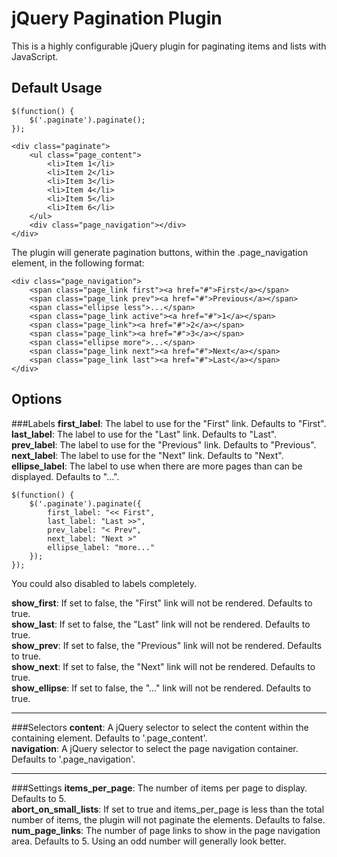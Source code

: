 jQuery Pagination Plugin
=====================
This is a highly configurable jQuery plugin for paginating items and lists with JavaScript.

Default Usage
-------------

	$(function() {
		$('.paginate').paginate();
	});
	
	<div class="paginate">
		<ul class="page_content">
			<li>Item 1</li>
			<li>Item 2</li>
			<li>Item 3</li>
			<li>Item 4</li>
			<li>Item 5</li>
			<li>Item 6</li>
		</ul>
		<div class="page_navigation"></div>
	</div>

The plugin will generate pagination buttons, within the .page_navigation element, in the following format:

	<div class="page_navigation">
		<span class="page_link first"><a href="#">First</a></span>
		<span class="page_link prev"><a href="#">Previous</a></span>
		<span class="ellipse less">...</span>
		<span class="page_link active"><a href="#">1</a></span>
		<span class="page_link"><a href="#">2</a></span>
		<span class="page_link"><a href="#">3</a></span>
		<span class="ellipse more">...</span>
		<span class="page_link next"><a href="#">Next</a></span>
		<span class="page_link last"><a href="#">Last</a></span>
	</div>

Options
-------

###Labels
**first\_label**: The label to use for the "First" link. Defaults to "First".  
**last\_label**: The label to use for the "Last" link. Defaults to "Last".  
**prev\_label**: The label to use for the "Previous" link. Defaults to "Previous".  
**next\_label**: The label to use for the "Next" link. Defaults to "Next".  
**ellipse\_label**: The label to use when there are more pages than can be displayed. Defaults to "...".

	$(function() {
		$('.paginate').paginate({
			first_label: "<< First",
			last_label: "Last >>",
			prev_label: "< Prev",
			next_label: "Next >"
			ellipse_label: "more..."
		});
	});

You could also disabled to labels completely.

**show\_first**: If set to false, the "First" link will not be rendered. Defaults to true.  
**show\_last**: If set to false, the "Last" link will not be rendered. Defaults to true.  
**show\_prev**: If set to false, the "Previous" link will not be rendered. Defaults to true.  
**show\_next**: If set to false, the "Next" link will not be rendered. Defaults to true.  
**show\_ellipse**: If set to false, the "..." link will not be rendered. Defaults to true.  

* * *
###Selectors
**content**: A jQuery selector to select the content within the containing element. Defaults to '.page_content'.   
**navigation**: A jQuery selector to select the page navigation container. Defaults to '.page_navigation'.
* * *
###Settings
**items\_per\_page**: The number of items per page to display. Defaults to 5.  
**abort\_on\_small\_lists**: If set to true and items_per_page is less than the total number of items, the plugin will not paginate the elements. Defaults to false.  
**num\_page\_links**: The number of page links to show in the page navigation area. Defaults to 5. Using an odd number will generally look better.  